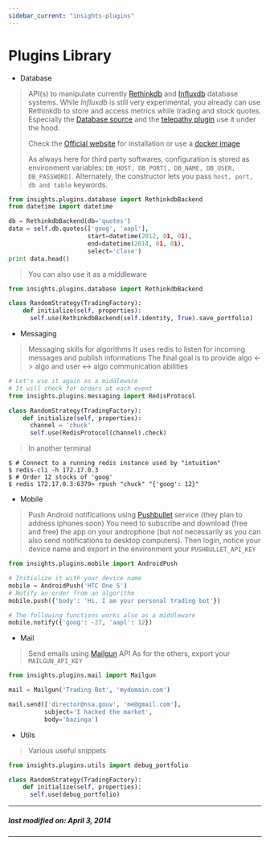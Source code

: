 ```yaml
---
sidebar_current: "insights-plugins"
---
```


Plugins Library
===============

* Database
> API(s) to manipulate currently [Rethinkdb][1] and [Influxdb][2] database
> systems. While *Influxdb* is still very experimental, you already can use
> Rethinkdb to store and access metrics while trading and stock quotes.
> Especially the [Database source][3] and the [telepathy plugin][4] use it
> under the hood.
>
> Check the [Official website][1] for installation or use a [docker image][5]
>
> As always here for third party softwares, configuration is stored as
> environment variables: `DB_HOST, DB_PORT[, DB_NAME, DB_USER, DB_PASSWORD]`.
> Alternately, the constructor lets you pass `host, port, db and table` keywords.
>
```python
from insights.plugins.database import RethinkdbBackend
from datetime import datetime

db = RethinkdbBackend(db='quotes')
data = self.db.quotes(['goog', 'aapl'],
                      start=datetime(2012, 01, 01),
                      end=datetime(2014, 01, 01),
                      select='close')
print data.head()
```
> You can also use it as a middleware
```python
from insights.plugins.database import RethinkdbBackend

class RandomStrategy(TradingFactory):
    def initialize(self, properties):
      self.use(RethinkdbBackend(self.identity, True).save_portfolio)
```

* Messaging
> Messaging skills for algorithms
> It uses redis to listen for incoming messages and publish informations
> The final goal is to provide algo <-> algo and user <-> algo communication
> abilities
```python
# Let's use it again as a middleware
# It will check for orders at each event
from insights.plugins.messaging import RedisProtocol

class RandomStrategy(TradingFactory):
    def initialize(self, properties):
      channel = 'chuck'
      self.use(RedisProtocol(channel).check)
```
> In another terminal
```console
$ # Connect to a running redis instance used by "intuition"
$ redis-cli -h 172.17.0.3
$ # Order 12 stocks of 'goog'
$ redis 172.17.0.3:6379> rpush "chuck" "{'goog': 12}"
```

* Mobile
> Push Android notifications using [Pushbullet][6] service (they plan to
> address iphones soon)
> You need to subscribe and download (free and free) the app on your androphone
> (but not necessarily as you can also send notifications to desktop computers).
> Then login, notice your device name and export in the environment your
> `PUSHBULLET_API_KEY`
```python
from insights.plugins.mobile import AndroidPush

# Initialize it with your device name
mobile = AndroidPush('HTC One S')
# Notify an order from an algorithm
mobile.push({'body': 'Hi, I am your personal trading bot'})

# The following functions works also as a middleware
mobile.notify({'goog': -27, 'aapl': 12})
```

* Mail
> Send emails using [Mailgun][7] API
> As for the others, export your `MAILGUN_API_KEY`
```python
from insights.plugins.mail import Mailgun

mail = Mailgun('Trading Bot', 'mydomain.com')

mail.send(['director@nsa.gouv', 'me@gmail.com'],
          subject='I hacked the market',
          body='bazinga')
```

* Utils
> Various useful snippets
```python
from insights.plugins.utils import debug_portfolio

class RandomStrategy(TradingFactory):
    def initialize(self, properties):
      self.use(debug_portfolio)
```

[1]: rethinkdb.com
[2]: influxdb.org
[3]: https://github.com/hackliff/insights/blob/master/insights/sources/backtest/database.py
[4]: https://github.com/hackliff/intuition-plugins/tree/master/rest
[5]: https://index.docker.io/u/dockerfile/rethinkdb/
[6]: pushbullet.com
[7]: mailgun.com

---
##### last modified on: April 3, 2014
---
